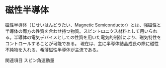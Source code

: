 # 磁性半導体

磁性半導体（じせいはんどうたい、Magnetic Semiconductor）とは、強磁性と半導体の両方の性質を合わせ持つ物質。スピントロニクス材料として用いられる。半導体の電気デバイスとしての性質を用いた電気的制御により、磁気特性をコントロールすることが可能である。
現在は、主に半導体結晶成長の際に磁性不純物を入れる、希薄磁性半導体が主流である。

関連項目
スピン角運動量